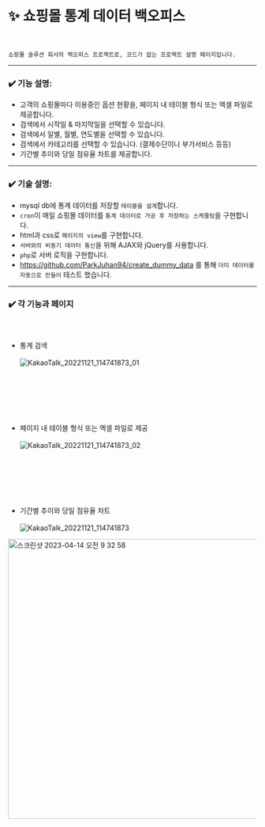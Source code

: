 # ✨ 쇼핑몰 통계 데이터 백오피스

<br>

`쇼핑몰 솔루션 회사의 백오피스 프로젝트로, 코드가 없는 프로젝트 설명 페이지입니다.`

---------------------------------
### ✔️ 기능 설명:
- 고객의 쇼핑몰마다 이용중인 옵션 현황을, 페이지 내 테이블 형식 또는 엑셀 파일로 제공합니다.
- 검색에서 시작일 & 마지막일을 선택할 수 있습니다.
- 검색에서 일별, 월별, 연도별을 선택할 수 있습니다. 
- 검색에서 카테고리를 선택할 수 있습니다. (결제수단이나 부가서비스 등등)
- 기간별 추이와 당일 점유율 차트를 제공합니다.
---------------------------------
### ✔️ 기술 설명:
- mysql db에 통계 데이터를 저장할 `테이블을 설계`합니다.
- `cron`이 매일 쇼핑몰 데이터를 `통계 데이터로 가공 후 저장하는 스케줄링`을 구현합니다.
- html과 css로 `페이지의 view`를 구현합니다.
- `서버와의 비동기 데이터 통신`을 위해 AJAX와 jQuery를 사용합니다.
- `php`로 서버 로직을 구현합니다.
- https://github.com/ParkJuhan94/create_dummy_data 를 통해 `더미 데이터를 자동으로 만들어` 테스트 했습니다.
---------------------------------
### ✔️ 각 기능과 페이지 <br><br><br>
- 통계 검색  <br><br>
![KakaoTalk_20221121_114741873_01](https://user-images.githubusercontent.com/81701212/202976932-dcc73487-36fa-45f2-851d-1f041f3a9418.png)

<br><br><br><br><br>

-  페이지 내 테이블 형식 또는 엑셀 파일로 제공  <br><br>
![KakaoTalk_20221121_114741873_02](https://user-images.githubusercontent.com/81701212/202976961-309401b4-0304-4085-8137-4e2d9afc62d6.png)

<br><br><br><br><br>
- 기간별 추이와 당일 점유율 차트 <br><br>
![KakaoTalk_20221121_114741873](https://user-images.githubusercontent.com/81701212/202976967-f52bdd0f-446a-4fd1-a008-cccd09d0191b.png)
<img width="566" alt="스크린샷 2023-04-14 오전 9 32 58" src="https://user-images.githubusercontent.com/81701212/231911657-f9e33e0a-2e4a-4af1-a01b-fc53281fc89c.png">
